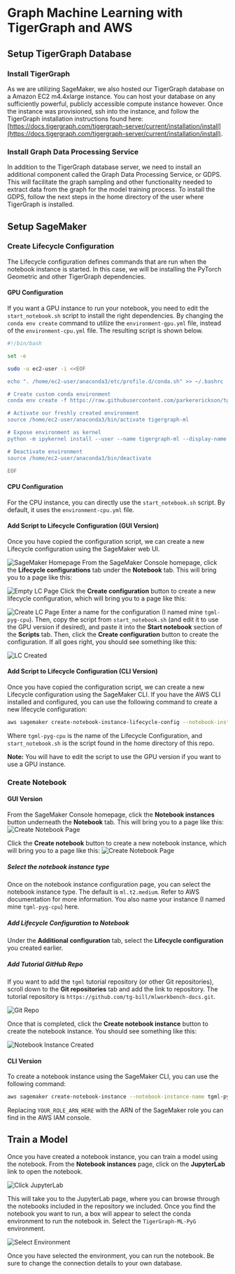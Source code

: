 # Graph Machine Learning with TigerGraph and AWS

## Setup TigerGraph Database
### Install TigerGraph
As we are utilizing SageMaker, we also hosted our TigerGraph database on a Amazon EC2 m4.4xlarge instance. You can host your database on any sufficiently powerful, publicly accessible compute instance however. Once the instance was provisioned, ssh into the instance, and follow the TigerGraph installation instructions found here: [https://docs.tigergraph.com/tigergraph-server/current/installation/install](https://docs.tigergraph.com/tigergraph-server/current/installation/install).

### Install Graph Data Processing Service
In addition to the TigerGraph database server, we need to install an additional component called the Graph Data Processing Service, or GDPS. This will facilitate the graph sampling and other functionality needed to extract data from the graph for the model training process. To install the GDPS, follow the next steps in the home directory of the user where TigerGraph is installed.


## Setup SageMaker
### Create Lifecycle Configuration
The Lifecycle configuration defines commands that are run when the notebook instance is started. In this case, we will be installing the PyTorch Geometric and other TigerGraph dependencies. 

#### GPU Configuration
If you want a GPU instance to run your notebook, you need to edit the ```start_notebook.sh``` script to install the right dependencies. By changing the ```conda env create``` command to utilize the ```environment-gpu.yml``` file, instead of the ```environment-cpu.yml``` file. The resulting script is shown below.
```sh
#!/bin/bash

set -e

sudo -u ec2-user -i <<EOF

echo ". /home/ec2-user/anaconda3/etc/profile.d/conda.sh" >> ~/.bashrc

# Create custom conda environment
conda env create -f https://raw.githubusercontent.com/parkererickson/tg-sagemaker-test/main/environment-gpu.yml

# Activate our freshly created environment
source /home/ec2-user/anaconda3/bin/activate tigergraph-ml

# Expose environment as kernel
python -m ipykernel install --user --name tigergraph-ml --display-name TigerGraph-ML-PyG

# Deactivate environment
source /home/ec2-user/anaconda3/bin/deactivate

EOF
```
#### CPU Configuration
For the CPU  instance, you can directly use the ```start_notebook.sh``` script. By default, it uses the ```environment-cpu.yml``` file.

#### Add Script to Lifecycle Configuration (GUI Version)
Once you have copied the configuration script, we can create a new Lifecycle configuration using the SageMaker web UI.

![SageMaker Homepage](doc/sagemakerhome.png)
From the SageMaker Console homepage, click the **Lifecycle configurations** tab under the **Notebook** tab. This will bring you to a page like this:

![Empty LC Page](doc/emptylc.png)
Click the **Create configuration** button to create a new lifecycle configuration, which will bring you to a page like this:

![Create LC Page](doc/createlc.png)
Enter a name for the configuration (I named mine `tgml-pyg-cpu`). Then, copy the script from `start_notebook.sh` (and edit it to use the GPU version if desired), and paste it into the **Start notebook** section of the **Scripts** tab. Then, click the **Create configuration** button to create the configuration. If all goes right, you should see something like this:

![LC Created](doc/lc.png)

#### Add Script to Lifecycle Configuration (CLI Version)
Once you have copied the configuration script, we can create a new Lifecycle configuration using the SageMaker CLI. If you have the AWS CLI installed and configured, you can use the following command to create a new lifecycle configuration:
```sh
aws sagemaker create-notebook-instance-lifecycle-config --notebook-instance-lifecycle-config-name tgml-pyg-cpu --on-start Content=$((cat start_notebook.sh|| echo "")| base64)
```
Where `tgml-pyg-cpu` is the name of the Lifecycle Configuration, and `start_notebook.sh` is the script found in the home directory of this repo.

**Note:** You will have to edit the script to use the GPU version if you want to use a GPU instance.

### Create Notebook
#### GUI Version

From the SageMaker Console homepage, click the **Notebook instances** button underneath the **Notebook** tab. This will bring you to a page like this:
![Create Notebook Page](doc/createnotebook.png)

Click the **Create notebook** button to create a new notebook instance, which will bring you to a page like this:
![Create Notebook Page](doc/confignotebook.png)
##### Select the notebook instance type
Once on the notebook instance configuration page, you can select the notebook instance type. The default is `ml.t2.medium`. Refer to AWS documentation for more information. You also name your instance (I named mine `tgml-pyg-cpu`) here.

##### Add Lifecycle Configuration to Notebook
Under the **Additional configuration** tab, select the **Lifecycle configuration** you created earlier.

##### Add Tutorial GitHub Repo
If you want to add the `tgml` tutorial repository (or other Git repositories), scroll down to the **Git repositories** tab and add the link to repository. The tutorial repository is `https://github.com/tg-bill/mlworkbench-docs.git`.

![Git Repo](doc/addgitrepo.png)

Once that is completed, click the **Create notebook instance** button to create the notebook instance. You should see something like this:

![Notebook Instance Created](doc/notebookcreated.png)
#### CLI Version
To create a notebook instance using the SageMaker CLI, you can use the following command:
```sh
aws sagemaker create-notebook-instance --notebook-instance-name tgml-pyg-cpu-cli --instance-type ml.t2.medium --lifecycle-config-name tgml-pyg-cpu --default-code-repository https://github.com/tg-bill/mlworkbench-docs.git --role-arn YOUR_ROLE_ARN_HERE
```
Replacing `YOUR_ROLE_ARN_HERE` with the ARN of the SageMaker role you can find in the AWS IAM console.

## Train a Model
Once you have created a notebook instance, you can train a model using the notebook. From the **Notebook instances** page, click on the **JupyterLab** link to open the notebook.

![Click JupyterLab](doc/notebookrunning.png)

This will take you to the JupyterLab page, where you can browse through the notebooks included in the repository we included. Once you find the notebook you want to run, a box will appear to select the conda environment to run the notebook in. Select the `TigerGraph-ML-PyG` environment.

![Select Environment](doc/selectenv.png)

Once you have selected the environment, you can run the notebook. Be sure to change the connection details to your own database.